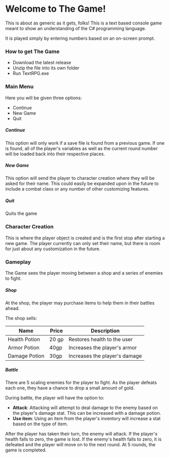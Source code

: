 # Welcome to The Game!
This is about as generic as it gets, folks! This is a text based console game meant to show an understanding of the C# programming language.

It is played simply by entering numbers based on an on-screen prompt.

### How to get The Game
- Download the latest release
- Unzip the file into its own folder
- Run TextRPG.exe

### Main Menu
Here you will be given three options:
* Continue
* New Game
* Quit

##### Continue
This option will only work if a save file is found from a previous game. 
If one is found, all of the player's variables as well as the current round number will be loaded back into their respective places.

##### New Game
This option will send the player to character creation where they will be asked for their name.
This could easily be expanded upon in the future to include a combat class or any number of other customizing features.

##### Quit
Quits the game

### Character Creation
This is where the player object is created and is the first stop after starting a new game.
The player currently can only set their name, but there is room for just about any customization in the future.

### Gameplay
The Game sees the player moving between a shop and a series of enemies to fight. 

##### Shop
At the shop, the player may purchase items to help them in their battles ahead.

The shop sells:

Name | Price | Description
-----|-------|------------
Health Potion | 20 gp | Restores health to the user
Armor Potion | 40gp | Increases the player's armor
Damage Potion | 30gp | Increases the player's damage

##### Battle
There are 5 scaling enemies for the player to fight. As the player defeats each one, they have a chance to drop a small amount of gold.

During battle, the player will have the option to:
* **Attack**: Attacking will attempt to deal damage to the enemy based on the player's damage stat. This can be increased with a damage potion.
* **Use item**: Using an item from the player's inventory will increase a stat based on the type of item.

After the player has taken their turn, the enemy will attack. If the player's health falls to zero, the game is lost. 
If the enemy's health falls to zero, it is defeated and the player will move on to the next round.
At 5 rounds, the game is completed.